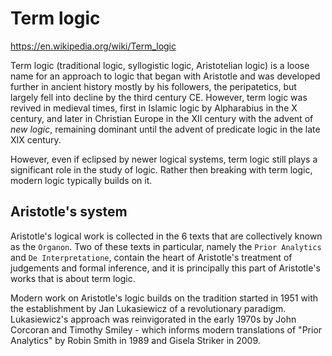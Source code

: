# Term logic

https://en.wikipedia.org/wiki/Term_logic

Term logic (traditional logic, syllogistic logic, Aristotelian logic) is a loose name for an approach to logic that began with Aristotle and was developed further in ancient history mostly by his followers, the peripatetics, but largely fell into decline by the third century CE. However, term logic was revived in medieval times, first in Islamic logic by Alpharabius in the X century, and later in Christian Europe in the XII century with the advent of *new logic*, remaining dominant until the advent of predicate logic in the late XIX century.

However, even if eclipsed by newer logical systems, term logic still plays a significant role in the study of logic. Rather then breaking with term logic, modern logic typically builds on it.

## Aristotle's system

Aristotle's logical work is collected in the 6 texts that are collectively known as the `Organon`. Two of these texts in particular, namely the `Prior Analytics` and `De Interpretatione`, contain the heart of Aristotle's treatment of judgements and formal inference, and it is principally this part of Aristotle's works that is about term logic.

Modern work on Aristotle's logic builds on the tradition started in 1951 with the establishment by Jan Lukasiewicz of a revolutionary paradigm. Lukasiewicz's approach was reinvigorated in the early 1970s by John Corcoran and Timothy Smiley - which informs modern translations of "Prior Analytics" by Robin Smith in 1989 and Gisela Striker in 2009.
